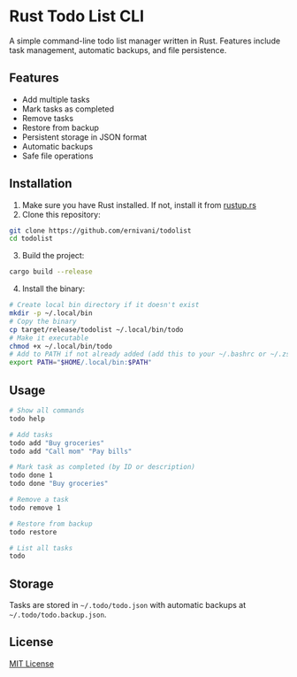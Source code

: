 # Rust Todo List CLI

A simple command-line todo list manager written in Rust. Features include task management, automatic backups, and file persistence.

## Features

- Add multiple tasks
- Mark tasks as completed
- Remove tasks
- Restore from backup
- Persistent storage in JSON format
- Automatic backups
- Safe file operations

## Installation

1. Make sure you have Rust installed. If not, install it from [rustup.rs](https://rustup.rs/)
2. Clone this repository:
```bash
git clone https://github.com/ernivani/todolist
cd todolist
```
3. Build the project:
```bash
cargo build --release
```
4. Install the binary:
```bash
# Create local bin directory if it doesn't exist
mkdir -p ~/.local/bin
# Copy the binary
cp target/release/todolist ~/.local/bin/todo
# Make it executable
chmod +x ~/.local/bin/todo
# Add to PATH if not already added (add this to your ~/.bashrc or ~/.zshrc)
export PATH="$HOME/.local/bin:$PATH"
```

## Usage

```bash
# Show all commands
todo help

# Add tasks
todo add "Buy groceries"
todo add "Call mom" "Pay bills"

# Mark task as completed (by ID or description)
todo done 1
todo done "Buy groceries"

# Remove a task
todo remove 1

# Restore from backup
todo restore

# List all tasks
todo
```

## Storage

Tasks are stored in `~/.todo/todo.json` with automatic backups at `~/.todo/todo.backup.json`.

## License

[MIT License](LICENSE)